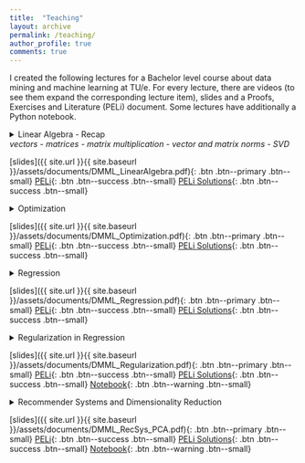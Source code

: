 ```yaml
---
title:  "Teaching"
layout: archive
permalink: /teaching/
author_profile: true
comments: true
---
```

I created the following lectures for a Bachelor level course about data mining and machine learning at TU/e. For every lecture, there are videos (to see them expand the corresponding lecture item), slides and a Proofs, Exercises and Literature (PELi) document. Some lectures have additionally a Python notebook.
<details>
  <summary>
    Linear Algebra - Recap <br>
    <i>vectors - matrices - matrix multiplication - vector and matrix norms - SVD</i>
  </summary>
  <p>Part 1: Vectors and Matrices</p>
  <ul>
    <li>Vector spaces</li> 
    <li>The transposed of a matrix</li>
    <li>Symmetric and diagonal matrices</li>
  </ul>
  <a href="http://www.youtube.com/watch?feature=player_embedded&v=yIWNOktZ3kQ
" target="_blank"><img src="http://img.youtube.com/vi/yIWNOktZ3kQ/0.jpg" 
alt="Video 1" width="240" height="180" border="10" /></a>
  <p>Part 2: Matrix Multiplication</p>
  <ul>
        <li>The inner and outer product of vectors</li>
        <li>Matrix multiplication: inner and outer product-wise</li>
        <li>Identity matrix and inverse matrices</li>
        <li>Transposed of a matrix product</li>
  </ul>
<a href="http://www.youtube.com/watch?feature=player_embedded&v=z-Hc0vtgQog
" target="_blank"><img src="http://img.youtube.com/vi/z-Hc0vtgQog/0.jpg" 
alt="Video 2" width="240" height="180" border="10" /></a>
  <p>Part 3: Vector Norms</p>
  <ul>
        <li>The Euclidean norm and the inner product</li>
        <li>Orthogonal vectors</li>
        <li>Vector Lp-norms</li>
  </ul>
<a href="http://www.youtube.com/watch?feature=player_embedded&v=AeYInW-Z63w
" target="_blank"><img src="http://img.youtube.com/vi/AeYInW-Z63w/0.jpg" 
alt="Video 3" width="240" height="180" border="10" /></a>
  <p>Part 4: Matrix Norms</p>
  <ul>
        <li>Matrix Lp-norms and the operator norm</li>
        <li>Orthogonal matrices</li>
        <li>Orthogonal invariance of matrix norms</li>
        <li>The trace</li>
        <li>Binomial formulas for norms</li>
        <li>Singular Value Decomposition and invertibility of a matrix</li>
  </ul>
<a href="http://www.youtube.com/watch?feature=player_embedded&v=mupvSmwKnf4
" target="_blank"><img src="http://img.youtube.com/vi/mupvSmwKnf4/0.jpg" 
alt="Video 4" width="240" height="180" border="10" /></a>
</details>

[slides]({{ site.url }}{{ site.baseurl }}/assets/documents/DMML_LinearAlgebra.pdf){: .btn .btn--primary .btn--small} [PELi](/ZeroShades/assets/documents/DMML_LinearAlgebra_PELi.pdf){: .btn .btn--success .btn--small} [PELi Solutions](/ZeroShades/assets/documents/DMML_LinearAlgebra_PELi_S.pdf){: .btn .btn--success .btn--small}

<details>
  <summary>
    Optimization <br>
  </summary>
  <i>FONC & SONC - numerical optimization - convexity - gradients</i>
  <p>Part 1: FONC & SONC</p>
  <ul>
        <li>Unconstrained optimization objectives</li>
        <li>First Order Necessary Condition (FONC) for minimizers</li>
        <li>Second Order Necessary Condition (SONC) for minimizers</li>
        <li>Finding stationary points of smooth functions</li>
    </ul>
  <a href="http://www.youtube.com/watch?feature=player_embedded&v=xcriyhPfEro
" target="_blank"><img src="http://img.youtube.com/vi/xcriyhPfEro/0.jpg" 
alt="Video 1" width="240" height="180" border="10" /></a>
  <p>Part 2: Numerical Optimization</p>
  <ul>
        <li>Constrained optimization objectives</li>
        <li>Gradient Descent</li>
        <li>Coordinate Descent</li>
  </ul>
<a href="http://www.youtube.com/watch?feature=player_embedded&v=eqUoLPsrCaE
" target="_blank"><img src="http://img.youtube.com/vi/eqUoLPsrCaE/0.jpg" 
alt="Video 2" width="240" height="180" border="10" /></a>
  <p>Part 3: Convexity</p>
  <ul>
        <li>Convex sets</li>
        <li>Convex functions</li>
        <li>Convex optimization problems</li>
  </ul>
<a href="http://www.youtube.com/watch?feature=player_embedded&v=j_zM7845nus
" target="_blank"><img src="http://img.youtube.com/vi/j_zM7845nus/0.jpg" 
alt="Video 3" width="240" height="180" border="10" /></a>
  <p>Part 4: Computing Gradients</p>
  <ul>
        <li>Partial derivatives, the gradient and the Jacobian</li>
        <li>Linearity of gradients</li>
        <li>Chain rule</li>
  </ul>
<a href="http://www.youtube.com/watch?feature=player_embedded&v=6Y1DA7vJ8XA
" target="_blank"><img src="http://img.youtube.com/vi/6Y1DA7vJ8XA/0.jpg" 
alt="Video 4" width="240" height="180" border="10" /></a>
</details>

[slides]({{ site.url }}{{ site.baseurl }}/assets/documents/DMML_Optimization.pdf){: .btn .btn--primary .btn--small} [PELi](/ZeroShades/assets/documents/DMML_Optimization_PELi.pdf){: .btn .btn--success .btn--small} [PELi Solutions](/ZeroShades/assets/documents/DMML_Optimization_PELi_S.pdf){: .btn .btn--success .btn--small}

<details>
  <summary>
    Regression <br>
  </summary>
  <i>regression with basis functions - bias-variance tradeoff - cross validation</i>
  <p>Part 1: The Regression Objective</p>
  <ul>
        <li>Formal regression task definition</li>
        <li>Affine regression functions</li>
        <li>Polynomial regression functions</li>
        <li>Radial Basis regression functions</li>
    </ul>
  <a href="http://www.youtube.com/watch?feature=player_embedded&v=mQ8x9D7uYsQ
" target="_blank"><img src="http://img.youtube.com/vi/mQ8x9D7uYsQ/0.jpg" 
alt="Video 1" width="240" height="180" border="10" /></a>
  <p>Part 2: Regression Optimization</p>
  <ul>
        <li>Residual Sum of Squares (RSS)</li>
        <li>Design matrix</li>
        <li>Solving the regression problem</li>
        <li>The set of global regression minimizers</li>
  </ul>
<a href="http://www.youtube.com/watch?feature=player_embedded&v=QAK1yRj8Tws
" target="_blank"><img src="http://img.youtube.com/vi/QAK1yRj8Tws/0.jpg" 
alt="Video 2" width="240" height="180" border="10" /></a>
  <p>Part 3: The Bias-Variance Tradeoff in Regression</p>
  <ul>
        <li>Evaluating the regression model</li>
        <li>The Mean Squared Error (MSE)</li>
        <li>Splitting in test- and training dataset</li>
        <li>The Expected Prediction Error (EPE)</li>
        <li>Bias, variance and noise of a regression model and the bias-variance tradeoff</li>
        <li>Cross-validation</li>
  </ul>
<a href="http://www.youtube.com/watch?feature=player_embedded&v=is-Ovf8irpk
" target="_blank"><img src="http://img.youtube.com/vi/is-Ovf8irpk/0.jpg" 
alt="Video 3" width="240" height="180" border="10" /></a>
</details>

[slides]({{ site.url }}{{ site.baseurl }}/assets/documents/DMML_Regression.pdf){: .btn .btn--primary .btn--small} [PELi](/ZeroShades/assets/documents/DMML_Regression_PELi.pdf){: .btn .btn--success .btn--small} [PELi Solutions](/ZeroShades/assets/documents/DMML_Regression_PELi_S.pdf){: .btn .btn--success .btn--small}

<details>
  <summary>
    Regularization in Regression <br>
  </summary>
  <i>regression in high dimensional feature spaces -  ridge regression - Lasso</i>
  <p>Part 1: p larger n</p>
  <ul>
        <li>Determining the set of global minimizers by SVD</li>
        <li>Python implementation</li>
    </ul>
  <a href="http://www.youtube.com/watch?feature=player_embedded&v=ewZXca3WANM
" target="_blank"><img src="http://img.youtube.com/vi/ewZXca3WANM/0.jpg" 
alt="Video 1" width="240" height="180" border="10" /></a>
  <p>Part 2: Sparse Regression</p>
  <ul>
        <li>The sparse regression objective</li>
        <li>Relaxing the sparse regression objective</li>
        <li>Lp-norm regularization</li>
  </ul>
<a href="http://www.youtube.com/watch?feature=player_embedded&v=3EG58QLzT1s
" target="_blank"><img src="http://img.youtube.com/vi/3EG58QLzT1s/0.jpg" 
alt="Video 2" width="240" height="180" border="10" /></a>
  <p>Part 3: Ridge Regression</p>
  <ul>
        <li>The ridge regression objective</li>
        <li>The minimizer of ridge regression</li>
  </ul>
<a href="http://www.youtube.com/watch?feature=player_embedded&v=ahxEMgBe-RU
" target="_blank"><img src="http://img.youtube.com/vi/ahxEMgBe-RU/0.jpg" 
alt="Video 3" width="240" height="180" border="10" /></a>
  <p>Part 4: Lasso</p>
  <ul>
        <li>The Lasso objective</li>
        <li>The coordinate descent optimization of Lasso</li>
        <li> Comparison of L1 and L2 regularization </li>
  </ul>
<a href="http://www.youtube.com/watch?feature=player_embedded&v=ptdgweBCiHw
" target="_blank"><img src="http://img.youtube.com/vi/ptdgweBCiHw/0.jpg" 
alt="Video 4" width="240" height="180" border="10" /></a>
</details>

[slides]({{ site.url }}{{ site.baseurl }}/assets/documents/DMML_Regularization.pdf){: .btn .btn--primary .btn--small} [PELi](/ZeroShades/assets/documents/DMML_Regularization_PELi.pdf){: .btn .btn--success .btn--small} [PELi Solutions](/ZeroShades/assets/documents/DMML_Regularization_PELi_S.pdf){: .btn .btn--success .btn--small} [Notebook](/ZeroShades/assets/documents/DMML_Regularization.ipynb){: .btn .btn--warning .btn--small} 

<details>
  <summary>
    Recommender Systems and Dimensionality Reduction <br>
  </summary>
  <i>matrix factorization - matrix completion - PCA</i>
  <p>Part 1: The Rank-r Matrix Factorization Problem</p>
  <ul>
        <li>Summarizing user behavior via a matrix product</li>
        <li>The matrix factorization objective</li>
        <li>Truncated SVD as the solver for the rank-r MF problem</li>
        <li>Nonconvexity of the objective</li>
    </ul>
  <a href="http://www.youtube.com/watch?feature=player_embedded&v=3hEmvFTJGFw
" target="_blank"><img src="http://img.youtube.com/vi/3hEmvFTJGFw/0.jpg" 
alt="Video 1" width="240" height="180" border="10" /></a>
  <p>Part 2: Matrix Completion</p>
  <ul>
        <li>Handling missing values in low-rank MFs</li>
        <li>Interpretation of the factorization in the scope of movie recommendations</li>
        <li>A Netflix prize-winning approach for matrix completion</li>
  </ul>
<a href="http://www.youtube.com/watch?feature=player_embedded&v=j9hfOlIY1mg
" target="_blank"><img src="http://img.youtube.com/vi/j9hfOlIY1mg/0.jpg" 
alt="Video 2" width="240" height="180" border="10" /></a>
  <p>Part 3: Principal Components Analysis (PCA)</p>
  <ul>
        <li>Finding good low-dimensional representations of the data</li>
        <li>Finding the directions of maximum variance in the data</li>
        <li>Solving the objective of PCA by means of the truncated SVD</li>
  </ul>
<a href="http://www.youtube.com/watch?feature=player_embedded&v=qAMvT9Se36E
" target="_blank"><img src="http://img.youtube.com/vi/qAMvT9Se36E/0.jpg" 
alt="Video 3" width="240" height="180" border="10" /></a>
  <p>Part 4: Notebook</p>
  <ul>
        <li>Visualization of SVD</li>
        <li>Computing the variance of the data in a direction</li>
        <li>Visualization of PCA projections</li>
  </ul>
<a href="http://www.youtube.com/watch?feature=player_embedded&v=D0pZ8qgsx54
" target="_blank"><img src="http://img.youtube.com/vi/D0pZ8qgsx54/0.jpg" 
alt="Video 4" width="240" height="180" border="10" /></a>
</details>

[slides]({{ site.url }}{{ site.baseurl }}/assets/documents/DMML_RecSys_PCA.pdf){: .btn .btn--primary .btn--small} [PELi](/ZeroShades/assets/documents/DMML_RecSys_PCA_PELi.pdf){: .btn .btn--success .btn--small} [PELi Solutions](/ZeroShades/assets/documents/DMML_RecSys_PCA_PELi_S.pdf){: .btn .btn--success .btn--small} [Notebook](/ZeroShades/assets/documents/DMML_RecSys_PCA.ipynb){: .btn .btn--warning .btn--small} 

